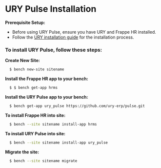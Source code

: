 # URY Pulse Installation

**Prerequisite Setup:**
- Before using URY Pulse, ensure you have URY and Frappe HR installed.
- Follow the [URY installation guide](https://github.com/ury-erp/ury/blob/develop/INSTALLATION.md) for the installation process.

### To install URY Pulse, follow these steps:

**Create New Site:**

```sh
  $ bench new-site sitename
```
**Install the Frappe HR app to your bench:**

```sh
  $ $ bench get-app hrms
```

**Install the URY Pulse app to your bench:**

```sh
  $ bench get-app ury_pulse https://github.com/ury-erp/pulse.git
```

**To install Frappe HR into site:**

```sh
  $ bench --site sitename install-app hrms
```

**To install URY Pulse into site:**

```sh
  $ bench --site sitename install-app ury_pulse
```

**Migrate the site:**

```sh
  $ bench --site sitename migrate
```